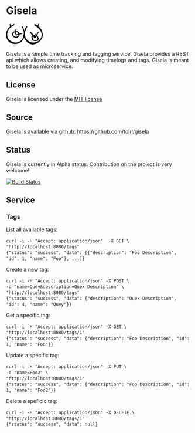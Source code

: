 # Gisela
<img src="https://github.com/toirl/gisela/blob/master/gisela.png" width="100" border="0">

Gisela is a simple time tracking and tagging service. Gisela provides a REST api which allows creating, and modifying timelogs and tags.
Gisela is meant to be used as microservice.

## License
Gisela is licensed under the [MIT license](https://github.com/toirl/gisela/blob/master/LICENSE)

## Source
Gisela is available via github: https://github.com/toirl/gisela

## Status
Gisela is currently in Alpha status. Contribution on the project is very welcome!

[![Build Status](https://travis-ci.org/toirl/gisela.svg?branch=master)](https://travis-ci.org/toirl/gisela)

## Service
### Tags
List all available tags:

    curl -i -H "Accept: application/json"  -X GET \
    "http://localhost:8080/tags"
    {"status": "success", "data": [{"description": "Foo Description", "id": 1, "name": "Foo"}, ...]}
    
Create a new tag:

    curl -i -H "Accept: application/json" -X POST \
    -d "name=Quey&description=Quex Description" \
    "http://localhost:8080/tags"
    {"status": "success", "data": {"description": "Quex Description", "id": 4, "name": "Quey"}}
    
Get a specific tag:

    curl -i -H "Accept: application/json" -X GET \
    "http://localhost:8080/tags/1"
    {"status": "success", "data": {"description": "Foo Description", "id": 1, "name": "Foo"}}
    
Update a specific tag:

    curl -i -H "Accept: application/json" -X PUT \
    -d "name=Foo2" \
    "http://localhost:8080/tags/1"
    {"status": "success", "data": {"description": "Foo Description", "id": 1, "name": "Foo2"}}

    
Delete a speficic tag:

    curl -i -H "Accept: application/json" -X DELETE \
    "http://localhost:8080/tags/1"
    {"status": "success", "data": null}
